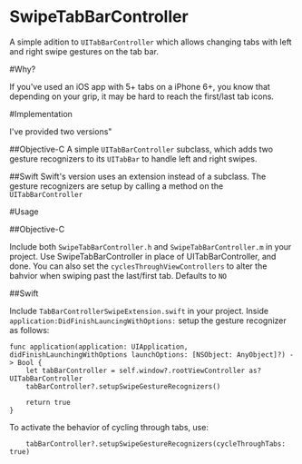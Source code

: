 # SwipeTabBarController

A simple adition to `UITabBarController` which allows changing tabs with left and right swipe gestures on the tab bar.

#Why?

If you've used an iOS app with 5+ tabs on a iPhone 6+, you know that depending on your grip, it may be hard to reach the first/last tab icons.

#Implementation

I've provided two versions"

##Objective-C 
A simple `UITabBarController` subclass, which adds two gesture recognizers to its `UITabBar` to handle left and right swipes.

##Swift
Swift's version uses an extension instead of a subclass. The gesture recognizers are setup by calling a method on the `UITabBarController`

#Usage

##Objective-C

Include both `SwipeTabBarController.h` and `SwipeTabBarController.m` in your project. Use SwipeTabBarController in place of UITabBarController, and done.
You can also set the `cyclesThroughViewControllers` to alter the bahvior when swiping past the last/first tab. Defaults to `NO`

##Swift

Include `TabBarControllerSwipeExtension.swift` in your project. Inside `application:DidFinishLauncingWithOptions:` setup the gesture recognizer as follows:

    func application(application: UIApplication, didFinishLaunchingWithOptions launchOptions: [NSObject: AnyObject]?) -> Bool {
        let tabBarController = self.window?.rootViewController as? UITabBarController
        tabBarController?.setupSwipeGestureRecognizers()
        
        return true
    }

To activate the behavior of cycling through tabs, use:

        tabBarController?.setupSwipeGestureRecognizers(cycleThroughTabs: true)
